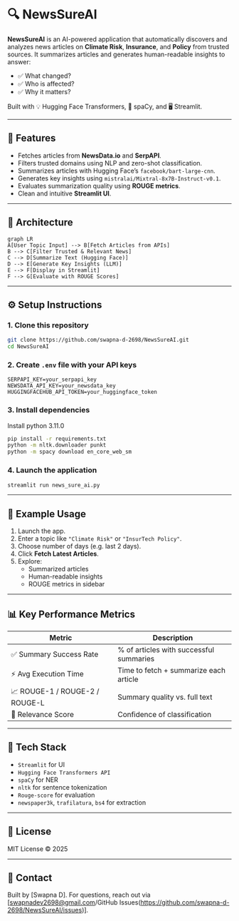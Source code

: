 
# 🔍 NewsSureAI

**NewsSureAI** is an AI-powered application that automatically discovers and analyzes news articles on **Climate Risk**, **Insurance**, and **Policy** from trusted sources. It summarizes articles and generates human-readable insights to answer:
- ✅ What changed?
- ✅ Who is affected?
- ✅ Why it matters?

Built with 💡 Hugging Face Transformers, 🧠 spaCy, and 🖥️ Streamlit.

---

## 🚀 Features

- Fetches articles from **NewsData.io** and **SerpAPI**.
- Filters trusted domains using NLP and zero-shot classification.
- Summarizes articles with Hugging Face’s `facebook/bart-large-cnn`.
- Generates key insights using `mistralai/Mixtral-8x7B-Instruct-v0.1`.
- Evaluates summarization quality using **ROUGE metrics**.
- Clean and intuitive **Streamlit UI**.

---

## 🧠 Architecture

```mermaid
graph LR
A[User Topic Input] --> B[Fetch Articles from APIs]
B --> C[Filter Trusted & Relevant News]
C --> D[Summarize Text (Hugging Face)]
D --> E[Generate Key Insights (LLM)]
E --> F[Display in Streamlit]
F --> G[Evaluate with ROUGE Scores]
```

---

## ⚙️ Setup Instructions

### 1. Clone this repository

```bash
git clone https://github.com/swapna-d-2698/NewsSureAI.git
cd NewsSureAI
```

### 2. Create `.env` file with your API keys

```dotenv
SERPAPI_KEY=your_serpapi_key
NEWSDATA_API_KEY=your_newsdata_key
HUGGINGFACEHUB_API_TOKEN=your_huggingface_token
```

### 3. Install dependencies

Install python 3.11.0

```bash
pip install -r requirements.txt
python -m nltk.downloader punkt
python -m spacy download en_core_web_sm
```

### 4. Launch the application

```bash
streamlit run news_sure_ai.py
```

---

## 🧪 Example Usage

1. Launch the app.
2. Enter a topic like `"Climate Risk"` or `"InsurTech Policy"`.
3. Choose number of days (e.g. last 2 days).
4. Click **Fetch Latest Articles**.
5. Explore:
   - Summarized articles
   - Human-readable insights
   - ROUGE metrics in sidebar

---

## 📊 Key Performance Metrics

| Metric | Description |
|--------|-------------|
| ✅ Summary Success Rate | % of articles with successful summaries |
| ⚡ Avg Execution Time | Time to fetch + summarize each article |
| 📈 ROUGE-1 / ROUGE-2 / ROUGE-L | Summary quality vs. full text |
| 🎯 Relevance Score | Confidence of classification |

---

## 📎 Tech Stack

- `Streamlit` for UI
- `Hugging Face Transformers API`
- `spaCy` for NER
- `nltk` for sentence tokenization
- `Rouge-score` for evaluation
- `newspaper3k`, `trafilatura`, `bs4` for extraction

---

## 📃 License

MIT License © 2025

---

## 👋 Contact

Built by [Swapna D]. For questions, reach out via [swapnadev2698@gmail.com/GitHub Issues(https://github.com/swapna-d-2698/NewsSureAI/issues)].
